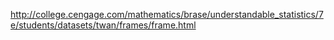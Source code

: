 http://college.cengage.com/mathematics/brase/understandable_statistics/7e/students/datasets/twan/frames/frame.html
